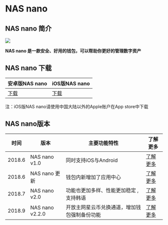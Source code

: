 # NAS nano
## NAS nano 简介
![](https://nano.nebulas.io/images/zhognbwen%20.png)

**NAS nano 是一款安全、好用的钱包，可以帮助你更好的管理数字资产**
## NAS nano 下载
| 安卓版NAS nano   | iOS版NAS nano  |
| -------------- | ------------ |
| [下载 ](https://nano.nebulas.io/download/app/app-ch-MainNet-release.apk "下载 ") | [下载](https://itunes.apple.com/hk/app/nas-nano/id1281191905?l=zh&ls=1&mt=8 "下载")  |

注：iOS版NAS nano请使用中国大陆以外的Apple账户在App store中下载

## NAS nano版本

| 时间   | 版本  | 主要功能特性  | 了解更多|
|------------|------------|-------------|-----------|
|2018.6     | NAS nano v1.0  |  同时支持iOS与Android | [了解更多](https://blog.nebulas.io/2018/05/25/announcement-on-official-app-wallet/ "了解更多")  |
|2018.6| NAS nano 更新 |  钱包内新增加了应用中心 | [了解更多](https://blog.nebulas.io/2018/05/31/nebulas-launches-dapp-store-in-nas-nano-update/ "了解更多")  |
|2018.7| NAS nano v2.0 |  功能也更加多样、性能更加稳定 , 支持韩语 | [了解更多](https://blog.nebulas.io/2018/07/30/nas-nano-2-0%EF%BC%8C%E5%90%B4%E4%BA%A6%E5%87%A1%E7%9C%8B%E4%BA%86%E9%83%BD%E8%A6%81%E8%AF%B4skr%EF%BC%81/ "了解更多")|
|2018.9|   NAS nano v2.2.0 |  开放主网星云币兑换通道，增加钱包强制备份功能 |[了解更多](https://blog.nebulas.io/2018/09/26/upgrading-nas-nano-to-version-2-2-0/ "了解更多")|
